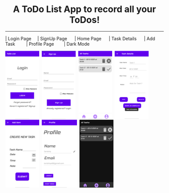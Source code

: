 <style></style>
<h1 align="center">A ToDo List App to record all your ToDos!</h1>
<hr>
<p align="left">
<p>| Login Page&nbsp;&nbsp;&nbsp;&nbsp;&nbsp;| SignUp Page&nbsp; &nbsp;&nbsp;&nbsp;&nbsp;| Home Page &nbsp;&nbsp;&nbsp;&nbsp;&nbsp;| Task Details&nbsp; &nbsp;&nbsp;&nbsp;&nbsp;| Add Task&nbsp; &nbsp;&nbsp;&nbsp;&nbsp;&nbsp;&nbsp;&nbsp;| Profile Page&nbsp; &nbsp; &nbsp;&nbsp;&nbsp;&nbsp;| Dark Mode</p>
<p><img src="https://github.com/Tanishq2505/ToDoList/blob/v1.0-beta/ToDo%20List%20screenshots/login.png?raw=true" width="108" height="216">&nbsp;&nbsp;<img src="https://github.com/Tanishq2505/ToDoList/blob/v1.0-beta/ToDo%20List%20screenshots/signup.png?raw=true" width="108" height="216">&nbsp;&nbsp;<img src="https://github.com/Tanishq2505/ToDoList/blob/v1.0-beta/ToDo%20List%20screenshots/all_tasks.png?raw=true" height=216 width="108">&nbsp;&nbsp;<img src="https://github.com/Tanishq2505/ToDoList/blob/v1.0-beta/ToDo%20List%20screenshots/task_detaills.png?raw=true" height=216 width="108">&nbsp;&nbsp;<img src="https://github.com/Tanishq2505/ToDoList/blob/v1.0-beta/ToDo%20List%20screenshots/create_task.png?raw=true" height=216 width="108">&nbsp;&nbsp;<img src="https://github.com/Tanishq2505/ToDoList/blob/v1.0-beta/ToDo%20List%20screenshots/profile.png?raw=true" height=216 weight=108>&nbsp;&nbsp;<img src = "https://github.com/Tanishq2505/ToDoList/blob/v1.0-beta/ToDo%20List%20screenshots/night_mode.png?raw=true" height = 216 width = 108></p>

